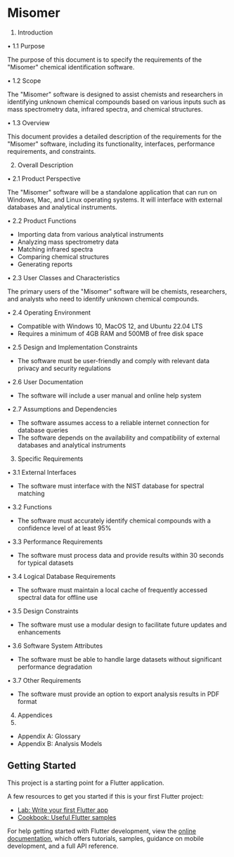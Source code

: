 # Misomer

1. Introduction

•	1.1 Purpose

The purpose of this document is to specify the requirements of the "Misomer" chemical identification software.

•	1.2 Scope

The "Misomer" software is designed to assist chemists and researchers in identifying unknown chemical compounds based on various inputs such as mass spectrometry data, infrared spectra, and chemical structures.

•	1.3 Overview

This document provides a detailed description of the requirements for the "Misomer" software, including its functionality, interfaces, performance requirements, and constraints.

2. Overall Description

•	2.1 Product Perspective

The "Misomer" software will be a standalone application that can run on Windows, Mac, and Linux operating systems. It will interface with external databases and analytical instruments.

•	2.2 Product Functions

- Importing data from various analytical instruments
- Analyzing mass spectrometry data
- Matching infrared spectra
- Comparing chemical structures
- Generating reports

•	2.3 User Classes and Characteristics

The primary users of the "Misomer" software will be chemists, researchers, and analysts who need to identify unknown chemical compounds.

•	2.4 Operating Environment

- Compatible with Windows 10, MacOS 12, and Ubuntu 22.04 LTS
- Requires a minimum of 4GB RAM and 500MB of free disk space

•	2.5 Design and Implementation Constraints

- The software must be user-friendly and comply with relevant data privacy and security regulations

•	2.6 User Documentation

- The software will include a user manual and online help system

•	2.7 Assumptions and Dependencies

- The software assumes access to a reliable internet connection for database queries
- The software depends on the availability and compatibility of external databases and analytical instruments

3. Specific Requirements
   
•	3.1 External Interfaces

- The software must interface with the NIST database for spectral matching

•	3.2 Functions

- The software must accurately identify chemical compounds with a confidence level of at least 95%

•	3.3 Performance Requirements

- The software must process data and provide results within 30 seconds for typical datasets

•	3.4 Logical Database Requirements

- The software must maintain a local cache of frequently accessed spectral data for offline use

•	3.5 Design Constraints

- The software must use a modular design to facilitate future updates and enhancements

•	3.6 Software System Attributes

- The software must be able to handle large datasets without significant performance degradation

•	3.7 Other Requirements

- The software must provide an option to export analysis results in PDF format

4. Appendices
5. 
- Appendix A: Glossary
- Appendix B: Analysis Models

## Getting Started

This project is a starting point for a Flutter application.

A few resources to get you started if this is your first Flutter project:

- [Lab: Write your first Flutter app](https://docs.flutter.dev/get-started/codelab)
- [Cookbook: Useful Flutter samples](https://docs.flutter.dev/cookbook)

For help getting started with Flutter development, view the
[online documentation](https://docs.flutter.dev/), which offers tutorials,
samples, guidance on mobile development, and a full API reference.
